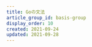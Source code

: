 ```yaml
---
title: Goの文法
article_group_id: basis-group
display_order: 10
created: 2021-09-24
updated: 2021-09-28
---
```

